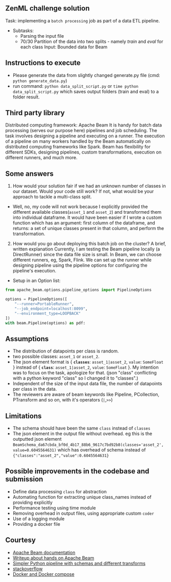 ## ZenML challenge solution

Task: implementing a `batch processing` job as part of a data ETL pipeline. 

- Subtasks:
  - Parsing the input file
  - 70/30 Partition of the data into two splits - namely *train* and *eval* for each class
Input: Bounded data for Beam 

## Instructions to execute
- Please generate the data from slightly changed generate.py file (cmd: `python generate_data.py`)
- run command: `python data_split_script.py` or `time python data_split_script.py` which saves output folders (train and eval) to a folder result.

## Third party library
Distributed computing framework: Apache Beam
It is handy for batch data processing (serves our purpose here) pipelines and job scheduling. The task involves designing a pipeline and executing on a runner. The execution of a pipeline on many workers handled by the Beam automatically on distributed computing frameworks like Spark. Beam has flexibility for different SDKs, designing pipelines, custom transformations, execution on different runners, and much more.  

## Some answers
1) How would your solution fair if we had an unknown number of classes in our dataset. Would your code still work? If not, what would be your approach to tackle a multi-class split. 
- Well, no, my code will not work because I explicitly provided the different available classes(`asset_1` and `asset_2`) and transformed them into individual dataframe. It would have been easier if I wrote a custom function which has an argument: first column of the dataframe, and returns: a set of unique classes present in that column, and perform the transformation. 
   
2) How would you go about deploying this batch job on the cluster? A brief, written explanation 
Currently, I am testing the Beam pipeline locally (a DirectRunner) since the data file size is small. In Beam, we can choose different runners, eg, Spark, Flink. We can set up the runner while designing pipeline using the pipeline options for configuring the pipeline's execution.  
- Setup in an Option list:

```python
from apache_beam.options.pipeline_options import PipelineOptions

options = PipelineOptions([
    "--runner=PortableRunner",
    "--job_endpoint=localhost:8099",
    "--environment_type=LOOPBACK"
])
with beam.Pipeline(options) as pdf:
```

## Assumptions
- The distribution of datapoints per class is random.
- two possible classes: `asset_1` or `asset_2`. 
- The json element format is { **`classes`**: `asset_1|asset_2`, `value`: `SomeFloat` } instead of { **`class`**: `asset_1|asset_2`, `value`: `SomeFloat` }. My intention was to focus on the task, apologize for that. (json "class" conflicting with a python keyword "class" so I changed it to "classes".)
- Independent of the size of the input data file, the number of datapoints per class in the data.
- The reviewers are aware of beam keywords like Pipeline, PCollection, PTransform and so on, with it's operators (`|`,`>>`)

## Limitations
 - The schema should have been the same `class` instead of `classes`
 - The json element in the output file without overhead. eg this is the outputted json element `BeamSchema_da67cbda_bf0d_4b17_88b6_9617c7bd92b8(classes='asset_2', value=0.6045564631)` which has overhead of schema instead of `{"classes":"asset_2","value":0.6045564631}`

## Possible improvements in the codebase and submission
 - Define data processing `class` for abstraction
 - Automating function for extracting unique class_names instead of providing explicitly
 - Performance testing using time module
 - Removing overhead in output files, using appropriate custom `coder`
 - Use of a logging module
 - Providing a docker file

## Courtesy

- [Apache Beam documentation](https://beam.apache.org)
- [Writeup about hands on Apache Beam](https://towardsdatascience.com/hands-on-apache-beam-building-data-pipelines-in-python-6548898b66a5)
- [Simpler Python pipeline with schemas and different transforms](https://www.youtube.com/watch?v=zx4p-UNSmrA&t=336s)
- [stackoverflow](stackoverflow.com/)
- [Docker and Docker compose](https://0x0ece.medium.com/a-quick-demo-of-apache-beam-with-docker-da98b99a502a) 
